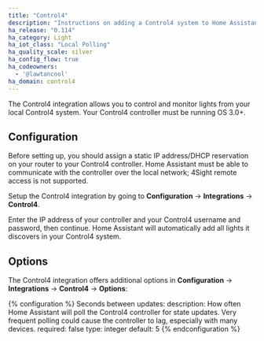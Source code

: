 ```yaml
---
title: "Control4"
description: "Instructions on adding a Control4 system to Home Assistant."
ha_release: "0.114"
ha_category: Light
ha_iot_class: "Local Polling"
ha_quality_scale: silver
ha_config_flow: true
ha_codeowners:
  - '@lawtancool'
ha_domain: control4
---
```


The Control4 integration allows you to control and monitor lights from your local Control4 system. Your Control4 controller must be running OS 3.0+.

## Configuration

Before setting up, you should assign a static IP address/DHCP reservation on your router to your Control4 controller. Home Assistant must be able to communicate with the controller over the local network; 4Sight remote access is not supported.

Setup the Control4 integration by going to **Configuration** -> **Integrations** -> **Control4**.

Enter the IP address of your controller and your Control4 username and password, then continue. Home Assistant will automatically add all lights it discovers in your Control4 system.

## Options

The Control4 integration offers additional options in **Configuration** -> **Integrations** -> **Control4** -> **Options**:

{% configuration %}
Seconds between updates:
  description: How often Home Assistant will poll the Control4 controller for state updates. Very frequent polling could cause the controller to lag, especially with many devices.
  required: false
  type: integer
  default: 5
{% endconfiguration %}

